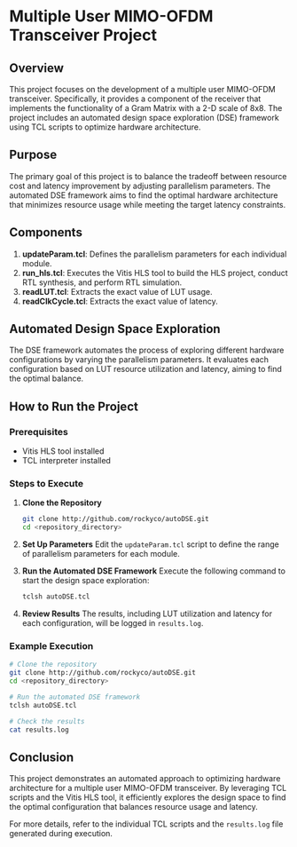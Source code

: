 # Multiple User MIMO-OFDM Transceiver Project

## Overview

This project focuses on the development of a multiple user MIMO-OFDM transceiver. Specifically, it provides a component of the receiver that implements the functionality of a Gram Matrix with a 2-D scale of 8x8. The project includes an automated design space exploration (DSE) framework using TCL scripts to optimize hardware architecture.

## Purpose

The primary goal of this project is to balance the tradeoff between resource cost and latency improvement by adjusting parallelism parameters. The automated DSE framework aims to find the optimal hardware architecture that minimizes resource usage while meeting the target latency constraints.

## Components

1. **updateParam.tcl**: Defines the parallelism parameters for each individual module.
2. **run_hls.tcl**: Executes the Vitis HLS tool to build the HLS project, conduct RTL synthesis, and perform RTL simulation.
3. **readLUT.tcl**: Extracts the exact value of LUT usage.
4. **readClkCycle.tcl**: Extracts the exact value of latency.

## Automated Design Space Exploration

The DSE framework automates the process of exploring different hardware configurations by varying the parallelism parameters. It evaluates each configuration based on LUT resource utilization and latency, aiming to find the optimal balance.

## How to Run the Project

### Prerequisites

- Vitis HLS tool installed
- TCL interpreter installed

### Steps to Execute

1. **Clone the Repository**
   ```sh
   git clone http://github.com/rockyco/autoDSE.git
   cd <repository_directory>
   ```

2. **Set Up Parameters**
   Edit the `updateParam.tcl` script to define the range of parallelism parameters for each module.

3. **Run the Automated DSE Framework**
   Execute the following command to start the design space exploration:
   ```sh
   tclsh autoDSE.tcl
   ```

4. **Review Results**
   The results, including LUT utilization and latency for each configuration, will be logged in `results.log`.

### Example Execution

```sh
# Clone the repository
git clone http://github.com/rockyco/autoDSE.git
cd <repository_directory>

# Run the automated DSE framework
tclsh autoDSE.tcl

# Check the results
cat results.log
```

## Conclusion

This project demonstrates an automated approach to optimizing hardware architecture for a multiple user MIMO-OFDM transceiver. By leveraging TCL scripts and the Vitis HLS tool, it efficiently explores the design space to find the optimal configuration that balances resource usage and latency.

For more details, refer to the individual TCL scripts and the `results.log` file generated during execution.
